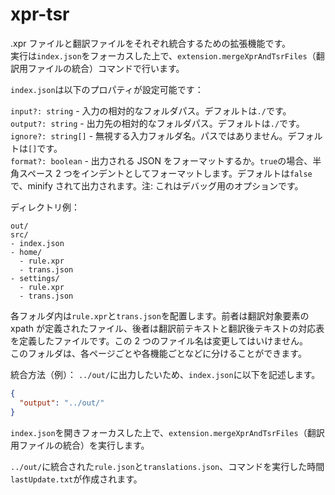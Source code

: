 # xpr-tsr

.xpr ファイルと翻訳ファイルをそれぞれ統合するための拡張機能です。\
実行は`index.json`をフォーカスした上で、`extension.mergeXprAndTsrFiles`（翻訳用ファイルの統合）コマンドで行います。

`index.json`は以下のプロパティが設定可能です：

`input?: string` - 入力の相対的なフォルダパス。デフォルトは`./`です。\
`output?: string` - 出力先の相対的なフォルダパス。デフォルトは`./`です。\
`ignore?: string[]` - 無視する入力フォルダ名。パスではありません。デフォルトは`[]`です。\
`format?: boolean` - 出力される JSON をフォーマットするか。`true`の場合、半角スペース 2 つをインデントとしてフォーマットします。デフォルトは`false`で、minify されて出力されます。注: これはデバッグ用のオプションです。

ディレクトリ例：

```
out/
src/
- index.json
- home/
  - rule.xpr
  - trans.json
- settings/
  - rule.xpr
  - trans.json
```

各フォルダ内は`rule.xpr`と`trans.json`を配置します。前者は翻訳対象要素の xpath が定義されたファイル、後者は翻訳前テキストと翻訳後テキストの対応表を定義したファイルです。この 2 つのファイル名は変更してはいけません。\
このフォルダは、各ページごとや各機能ごとなどに分けることができます。

統合方法（例）：
`../out/`に出力したいため、`index.json`に以下を記述します。

```json
{
  "output": "../out/"
}
```

`index.json`を開きフォーカスした上で、`extension.mergeXprAndTsrFiles`（翻訳用ファイルの統合）を実行します。

`../out/`に統合された`rule.json`と`translations.json`、コマンドを実行した時間`lastUpdate.txt`が作成されます。

